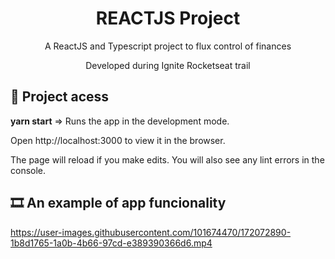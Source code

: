 <h1 align="center"> REACTJS Project </h1>
<p align="center">A ReactJS and Typescript project to flux control of finances</p>
<p align="center">Developed during Ignite Rocketseat trail</p>

## 📁 Project acess

<b>yarn start</b> =>
Runs the app in the development mode.

Open http://localhost:3000 to view it in the browser.

The page will reload if you make edits.
You will also see any lint errors in the console.

## :film_strip: An example of app funcionality

https://user-images.githubusercontent.com/101674470/172072890-1b8d1765-1a0b-4b66-97cd-e389390366d6.mp4

